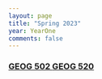 ```yaml
---
layout: page
title: "Spring 2023"
year: YearOne
comments: false
---
```


 <h3 class="title">
    <a class="btn zoombtn" href="{{ site.url }}YearOne/Spring2023/GEOG502">
     GEOG 502
     </a> 
    <a class="btn zoombtn" href="{{ site.url }}YearOne/Spring2023/GEOG520">
     GEOG 520
     </a>
 </h3>

